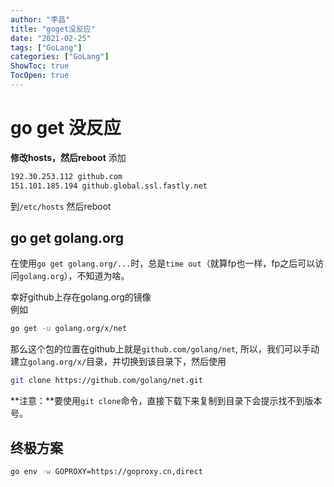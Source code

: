 ```yaml
---
author: "李昌"
title: "goget没反应"
date: "2021-02-25"
tags: ["GoLang"]
categories: ["GoLang"]
ShowToc: true
TocOpen: true
---
```


# go get 没反应

**修改hosts，然后reboot**
添加
```bash
192.30.253.112 github.com
151.101.185.194 github.global.ssl.fastly.net
```
到```/etc/hosts```
然后reboot

## go get golang.org

在使用```go get golang.org/...```时，总是```time out```（就算fp也一样，fp之后可以访问```golang.org```），不知道为啥。

幸好github上存在golang.org的镜像  
例如
```bash
go get -u golang.org/x/net
```
那么这个包的位置在github上就是```github.com/golang/net```, 所以，我们可以手动建立```golang.org/x/```目录，并切换到该目录下，然后使用
```bash
git clone https://github.com/golang/net.git
```
**注意：**要使用```git clone```命令，直接下载下来复制到目录下会提示找不到版本号。

## 终极方案
```bash
go env -w GOPROXY=https://goproxy.cn,direct
```
